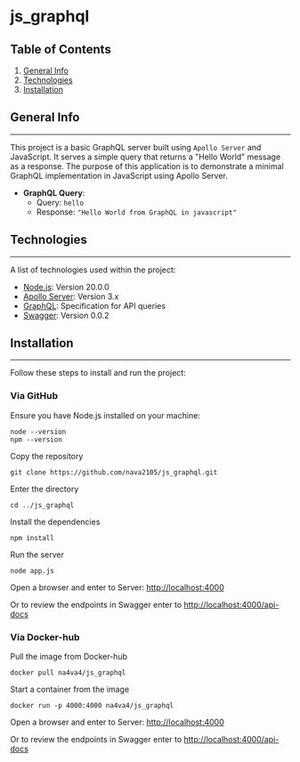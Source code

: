 # js_graphql
## Table of Contents
1. [General Info](#general-info)
2. [Technologies](#technologies)
3. [Installation](#installation)

## General Info
***  
This project is a basic GraphQL server built using `Apollo Server` and JavaScript. It serves a simple query that returns a "Hello World" message as a response. The purpose of this application is to demonstrate a minimal GraphQL implementation in JavaScript using Apollo Server.

- **GraphQL Query**:
    - Query: `hello`
    - Response: `"Hello World from GraphQL in javascript"`

## Technologies
***  
A list of technologies used within the project:
* [Node.js](https://nodejs.org): Version 20.0.0
* [Apollo Server](https://www.apollographql.com/docs/apollo-server/): Version 3.x
* [GraphQL](https://graphql.org): Specification for API queries
* [Swagger](https://swagger.io/docs): Version 0.0.2

## Installation
***  
Follow these steps to install and run the project: 
### Via GitHub
Ensure you have Node.js installed on your machine:
```
node --version  
npm --version
```
Copy the repository
```
git clone https://github.com/nava2105/js_graphql.git
```
Enter the directory
```
cd ../js_graphql
```
Install the dependencies
```
npm install  
```
Run the server
```
node app.js
```
Open a browser and enter to
Server: [http://localhost:4000](http://localhost:4000)


Or to review the endpoints in Swagger enter to
[http://localhost:4000/api-docs](http://localhost:4000/api-docs)
### Via Docker-hub
Pull the image from Docker-hub
```
docker pull na4va4/js_graphql
```
Start a container from the image
```
docker run -p 4000:4000 na4va4/js_graphql
```
Open a browser and enter to
Server: [http://localhost:4000](http://localhost:4000)


Or to review the endpoints in Swagger enter to
[http://localhost:4000/api-docs](http://localhost:4000/api-docs)